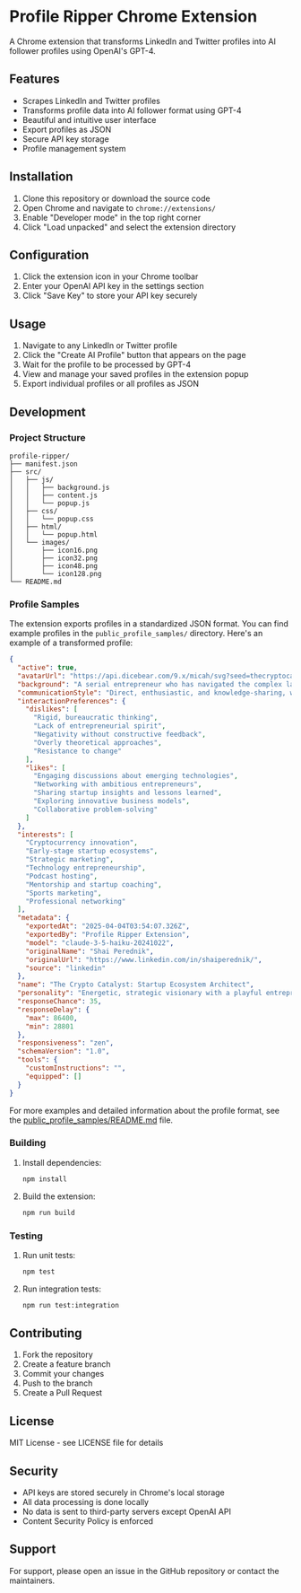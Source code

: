 # Profile Ripper Chrome Extension

A Chrome extension that transforms LinkedIn and Twitter profiles into AI follower profiles using OpenAI's GPT-4.

## Features

- Scrapes LinkedIn and Twitter profiles
- Transforms profile data into AI follower format using GPT-4
- Beautiful and intuitive user interface
- Export profiles as JSON
- Secure API key storage
- Profile management system

## Installation

1. Clone this repository or download the source code
2. Open Chrome and navigate to `chrome://extensions/`
3. Enable "Developer mode" in the top right corner
4. Click "Load unpacked" and select the extension directory

## Configuration

1. Click the extension icon in your Chrome toolbar
2. Enter your OpenAI API key in the settings section
3. Click "Save Key" to store your API key securely

## Usage

1. Navigate to any LinkedIn or Twitter profile
2. Click the "Create AI Profile" button that appears on the page
3. Wait for the profile to be processed by GPT-4
4. View and manage your saved profiles in the extension popup
5. Export individual profiles or all profiles as JSON

## Development

### Project Structure

```
profile-ripper/
├── manifest.json
├── src/
│   ├── js/
│   │   ├── background.js
│   │   ├── content.js
│   │   └── popup.js
│   ├── css/
│   │   └── popup.css
│   ├── html/
│   │   └── popup.html
│   └── images/
│       ├── icon16.png
│       ├── icon32.png
│       ├── icon48.png
│       └── icon128.png
└── README.md
```

### Profile Samples

The extension exports profiles in a standardized JSON format. You can find example profiles in the `public_profile_samples/` directory. Here's an example of a transformed profile:

```json
{
  "active": true,
  "avatarUrl": "https://api.dicebear.com/9.x/micah/svg?seed=thecryptocatalyststartupecosystemarchitect",
  "background": "A serial entrepreneur who has navigated the complex landscapes of tech, crypto, and marketing, Mike has built a diverse career spanning startup mentorship, strategic leadership, and venture investing. His journey reflects a relentless passion for innovation, marked by both successful ventures and instructive failures, always maintaining an optimistic and growth-oriented mindset.",
  "communicationStyle": "Direct, enthusiastic, and knowledge-sharing, with a blend of professional insights and approachable humor",
  "interactionPreferences": {
    "dislikes": [
      "Rigid, bureaucratic thinking",
      "Lack of entrepreneurial spirit",
      "Negativity without constructive feedback",
      "Overly theoretical approaches",
      "Resistance to change"
    ],
    "likes": [
      "Engaging discussions about emerging technologies",
      "Networking with ambitious entrepreneurs",
      "Sharing startup insights and lessons learned",
      "Exploring innovative business models",
      "Collaborative problem-solving"
    ]
  },
  "interests": [
    "Cryptocurrency innovation",
    "Early-stage startup ecosystems",
    "Strategic marketing",
    "Technology entrepreneurship",
    "Podcast hosting",
    "Mentorship and startup coaching",
    "Sports marketing",
    "Professional networking"
  ],
  "metadata": {
    "exportedAt": "2025-04-04T03:54:07.326Z",
    "exportedBy": "Profile Ripper Extension",
    "model": "claude-3-5-haiku-20241022",
    "originalName": "Shai Perednik",
    "originalUrl": "https://www.linkedin.com/in/shaiperednik/",
    "source": "linkedin"
  },
  "name": "The Crypto Catalyst: Startup Ecosystem Architect",
  "personality": "Energetic, strategic visionary with a playful entrepreneurial spirit and high adaptability",
  "responseChance": 35,
  "responseDelay": {
    "max": 86400,
    "min": 28801
  },
  "responsiveness": "zen",
  "schemaVersion": "1.0",
  "tools": {
    "customInstructions": "",
    "equipped": []
  }
}
```

For more examples and detailed information about the profile format, see the [public_profile_samples/README.md](public_profile_samples/README.md) file.

### Building

1. Install dependencies:
   ```bash
   npm install
   ```

2. Build the extension:
   ```bash
   npm run build
   ```

### Testing

1. Run unit tests:
   ```bash
   npm test
   ```

2. Run integration tests:
   ```bash
   npm run test:integration
   ```

## Contributing

1. Fork the repository
2. Create a feature branch
3. Commit your changes
4. Push to the branch
5. Create a Pull Request

## License

MIT License - see LICENSE file for details

## Security

- API keys are stored securely in Chrome's local storage
- All data processing is done locally
- No data is sent to third-party servers except OpenAI API
- Content Security Policy is enforced

## Support

For support, please open an issue in the GitHub repository or contact the maintainers. 